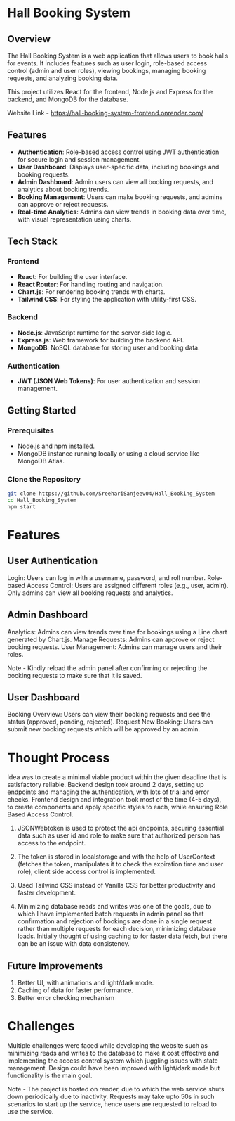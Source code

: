 # Hall Booking System

## Overview

The Hall Booking System is a web application that allows users to book halls for events. It includes features such as user login, role-based access control (admin and user roles), viewing bookings, managing booking requests, and analyzing booking data.

This project utilizes React for the frontend, Node.js and Express for the backend, and MongoDB for the database.

Website Link - https://hall-booking-system-frontend.onrender.com/

## Features

- **Authentication**: Role-based access control using JWT authentication for secure login and session management.
- **User Dashboard**: Displays user-specific data, including bookings and booking requests.
- **Admin Dashboard**: Admin users can view all booking requests, and analytics about booking trends.
- **Booking Management**: Users can make booking requests, and admins can approve or reject requests.
- **Real-time Analytics**: Admins can view trends in booking data over time, with visual representation using charts.

## Tech Stack

### Frontend
- **React**: For building the user interface.
- **React Router**: For handling routing and navigation.
- **Chart.js**: For rendering booking trends with charts.
- **Tailwind CSS**: For styling the application with utility-first CSS.

### Backend
- **Node.js**: JavaScript runtime for the server-side logic.
- **Express.js**: Web framework for building the backend API.
- **MongoDB**: NoSQL database for storing user and booking data.

### Authentication
- **JWT (JSON Web Tokens)**: For user authentication and session management.

## Getting Started

### Prerequisites

- Node.js and npm installed.
- MongoDB instance running locally or using a cloud service like MongoDB Atlas.

### Clone the Repository

```bash
git clone https://github.com/SreehariSanjeev04/Hall_Booking_System
cd Hall_Booking_System
npm start
```
# Features
## User Authentication
Login: Users can log in with a username, password, and roll number.
Role-based Access Control: Users are assigned different roles (e.g., user, admin). Only admins can view all booking requests and analytics.
## Admin Dashboard
Analytics: Admins can view trends over time for bookings using a Line chart generated by Chart.js.
Manage Requests: Admins can approve or reject booking requests.
User Management: Admins can manage users and their roles.

Note - Kindly reload the admin panel after confirming or rejecting the booking requests to make sure that it is saved.
## User Dashboard
Booking Overview: Users can view their booking requests and see the status (approved, pending, rejected).
Request New Booking: Users can submit new booking requests which will be approved by an admin.

# Thought Process 
    
Idea was to create a minimal viable product within the given deadline that is satisfactory reliable. Backend design took around 2 days, setting up endpoints and managing the authentication, with lots of trial and error checks. Frontend design and integration took most of the time (4-5 days), to create components and apply specific styles to each, while ensuring Role Based Access Control. 
    
1) JSONWebtoken is used to protect the api endpoints, securing essential data such as user id and role to make sure that authorized person has access to the endpoint.

2) The token is stored in localstorage and with the help of UserContext (fetches the token, manipulates it to check the expiration time and user role), client side access control is implemented.

3) Used Tailwind CSS instead of Vanilla CSS for better productivity and faster development.

3) Minimizing database reads and writes was one of the goals, due to which I have implemented batch requests in admin panel so that confirmation and rejection of bookings are done in a single request rather than multiple requests for each decision, minimizing database loads. Initially thought of using caching to for faster data fetch, but there can be an issue with data consistency. 

## Future Improvements
        
1) Better UI, with animations and light/dark mode.
2) Caching of data for faster performance.
3) Better error checking mechanism

# Challenges

Multiple challenges were faced while developing the website such as minimizing reads and writes to the database to make it cost effective and implementing the access control system which juggling issues with state management. Design could have been improved with light/dark mode but functionality is the main goal. 

Note - The project is hosted on render, due to which the web service shuts down periodically due to inactivity. Requests may take upto 50s in such scenarios to start up the service, hence users are requested to reload to use the service.